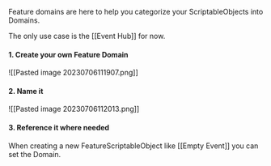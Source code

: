 Feature domains are here to help you categorize your ScriptableObjects into Domains.

The only use case is the [[Event Hub]] for now.

#### 1. Create your own Feature Domain

![[Pasted image 20230706111907.png]]

#### 2. Name it

![[Pasted image 20230706112013.png]]

#### 3. Reference it where needed

When creating a new FeatureScriptableObject like [[Empty Event]] you can set the Domain.